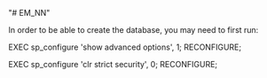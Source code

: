 "# EM_NN" 

In order to be able to create the database, you may need to first run:

EXEC sp_configure 'show advanced options', 1;
RECONFIGURE;

EXEC sp_configure 'clr strict security', 0;
RECONFIGURE;

